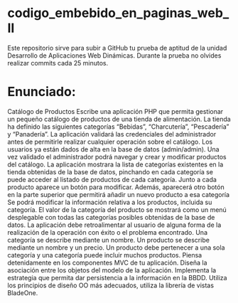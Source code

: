 # codigo_embebido_en_paginas_web_II
Este repositorio sirve para subir a GitHub tu prueba de aptitud de la unidad Desarrollo de Aplicaciones Web Dinámicas. 
Durante la prueba no olvides realizar commits cada 25 minutos.

# Enunciado:

Catálogo de Productos
Escribe una aplicación PHP que permita gestionar un pequeño catálogo de productos de una tienda de alimentación. La tienda ha definido las siguientes categorías “Bebidas”, “Charcutería”, “Pescadería” y “Panadería”.
La aplicación validará las credenciales del administrador antes de permitirle realizar cualquier operación sobre el catálogo. Los usuarios ya están dados de alta en la base de datos (admin/admin).
Una vez validado el administrador podrá navegar y crear y modificar productos del catálogo.
La aplicación mostrara la lista de categorías existentes en la tienda obtenidas de la base de datos, pinchando en cada categoría se puede acceder al listado de productos de cada categoría. Junto a cada producto aparece un botón para modificar. Además, aparecerá otro botón en la parte superior que permitirá añadir un nuevo producto a esa categoría
Se podrá modificar la información relativa a los productos, incluida su categoría. El valor de la categoría del producto se mostrará como un menú desplegable con todas las categorías posibles obtenidas de la base de datos.
La aplicación debe retroalimentar al usuario de alguna forma de la realización de la operación con éxito o el problema encontrado.
Una categoría se describe mediante un nombre.
Un producto se describe mediante un nombre y un precio.
Un producto debe pertenecer a una sola categoría y una categoría puede incluir muchos productos.
Piensa detenidamente en los componentes MVC de tu aplicación. Diseña la asociación entre los objetos del modelo de la aplicación. Implementa la estrategia que permita dar persistencia a la información en la BBDD. Utiliza los principios de diseño OO más adecuados, utiliza la librería de vistas BladeOne.